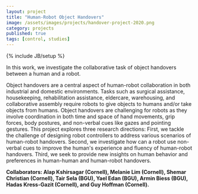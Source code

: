 ```yaml
---
layout: project
title: "Human-Robot Object Handovers"
image: /assets/images/projects/handover-project-2020.png
category: projects
published: true
tags: [control, studies]
---
```

{% include JB/setup %}

In this work, we investigate the collaborative task of object handovers between a human and a robot. 

<!--more-->

Object handovers are a central aspect of human-robot collaboration in both industrial and domestic environments. Tasks such as surgical assistance, housekeeping, rehabilitation assistance, eldercare, warehousing, and collaborative assembly require robots to give objects to humans and/or take objects from humans. Object handovers are challenging for robots as they involve coordination in both time and space of hand movements, grip forces, body postures, and non-verbal cues like gazes and pointing gestures. This project explores three research directions: First, we tackle the challenge of designing robot controllers to address various scenarios of human-robot handovers. Second, we investigate how can a robot use non-verbal cues to improve the human's experience and fluency of human-robot handovers. Third, we seek to provide new insights on human behavior and preferences in human-human and human-robot handovers.

**Collaborators: Alap Kshirsagar (Cornell), Melanie Lim (Cornell), Shemar Christian (Cornell), Tair Sela (BGU), Yael Edan (BGU), Armin Biess (BGU), Hadas Kress-Gazit (Cornell), and Guy Hoffman (Cornell).**
